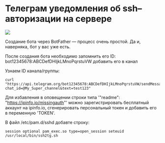 # Телеграм уведомления об ssh–авторизации на сервере

![](https://raw.githubusercontent.com/pdacity/ssh2tg/master/ssh2tg.gif)


Создание бота через BotFather — процесс очень простой. Да и, наверняка, бот у вас уже есть.

После создания бота необходимо запомнить его ID: bot12345678:ABCDefDHIjkLMnoPqrstuVW добавить его в канал

Узнаем ID канала/группы:
```
curl "https://api.telegram.org/bot12345678:ABCDefDHIjkLMnoPqrstuVW/sendMessage?chat_id=@My_Super_channel&text=test123"
```

Для избавления в оповещении строки типа '"readme": "https://ipinfo.io/missingauth"' можно зарегистрировать бесплатный аккаунт на  ipinfo.io, сгенерировать персональный токен и добавить его в переменную 'TOKEN'. 

В файл /etc/pam.d/sshd добавте строку:

```
session optional pam_exec.so type=open_session seteuid /usr/local/bin/ssh2tg.sh
```


